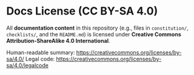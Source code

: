 ﻿# Docs License (CC BY-SA 4.0)

All **documentation content** in this repository (e.g., files in `constitution/`, `checklists/`, and the `README.md`) is licensed under **Creative Commons Attribution-ShareAlike 4.0 International**.

Human-readable summary: https://creativecommons.org/licenses/by-sa/4.0/
Legal code: https://creativecommons.org/licenses/by-sa/4.0/legalcode
